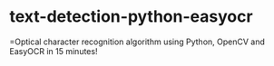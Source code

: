 # text-detection-python-easyocr
=Optical character recognition algorithm using Python, OpenCV and EasyOCR in 15 minutes!
